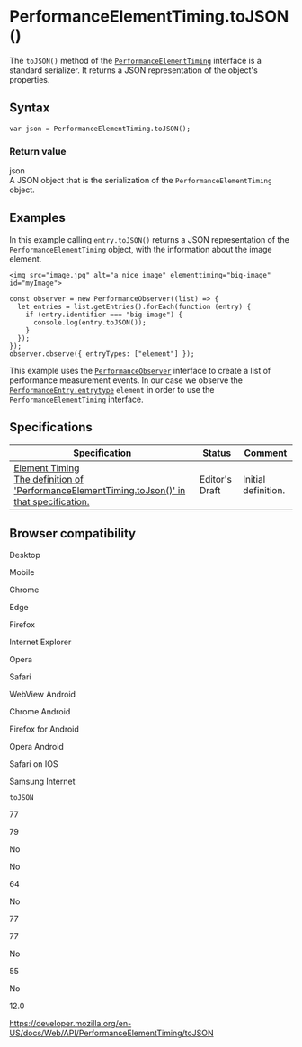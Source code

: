 PerformanceElementTiming.toJSON()
=================================

The `toJSON()` method of the [`PerformanceElementTiming`](../performanceelementtiming) interface is a standard serializer. It returns a JSON representation of the object's properties.

Syntax
------

    var json = PerformanceElementTiming.toJSON();

### Return value

json  
A JSON object that is the serialization of the `PerformanceElementTiming` object.

Examples
--------

In this example calling `entry.toJSON()` returns a JSON representation of the `PerformanceElementTiming` object, with the information about the image element.

    <img src="image.jpg" alt="a nice image" elementtiming="big-image" id="myImage">

    const observer = new PerformanceObserver((list) => {
      let entries = list.getEntries().forEach(function (entry) {
        if (entry.identifier === "big-image") {
          console.log(entry.toJSON());
        }
      });
    });
    observer.observe({ entryTypes: ["element"] });

This example uses the [`PerformanceObserver`](../performanceobserver) interface to create a list of performance measurement events. In our case we observe the [`PerformanceEntry.entrytype`](../performanceentry/entrytype) `element` in order to use the `PerformanceElementTiming` interface.

Specifications
--------------

<table><thead><tr class="header"><th>Specification</th><th>Status</th><th>Comment</th></tr></thead><tbody><tr class="odd"><td><a href="https://wicg.github.io/element-timing/#dom-performanceelementtiming-tojson">Element Timing<br />
<span class="small">The definition of 'PerformanceElementTiming.toJson()' in that specification.</span></a></td><td><span class="spec-ed">Editor's Draft</span></td><td>Initial definition.</td></tr></tbody></table>

Browser compatibility
---------------------

Desktop

Mobile

Chrome

Edge

Firefox

Internet Explorer

Opera

Safari

WebView Android

Chrome Android

Firefox for Android

Opera Android

Safari on IOS

Samsung Internet

`toJSON`

77

79

No

No

64

No

77

77

No

55

No

12.0

<a href="https://developer.mozilla.org/en-US/docs/Web/API/PerformanceElementTiming/toJSON" class="_attribution-link">https://developer.mozilla.org/en-US/docs/Web/API/PerformanceElementTiming/toJSON</a>
